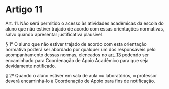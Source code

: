 # Artigo 11

Art. 11. Não será permitido o acesso às atividades acadêmicas da escola do aluno que não estiver trajado de acordo com essas
orientações normativas, salvo quando apresentar justificativa plausível.

§ 1º O aluno que não estiver trajado de acordo com esta orientação normativa poderá ser abordado por qualquer um dos
responsáveis pelo acompanhamento dessas normas, elencados no [art. 13](art-13.md) podendo ser encaminhado para Coordenação de Apoio
Acadêmico para que seja devidamente notificado.

§ 2º Quando o aluno estiver em sala de aula ou laboratórios, o professor deverá encaminhá-lo à Coordenação de Apoio para fins de notificação.
